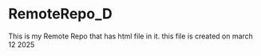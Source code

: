 # RemoteRepo_D
This is my Remote Repo that has html file in it.
this file is created on march 12 2025
